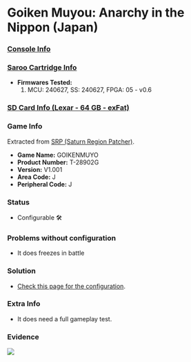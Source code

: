 # Goiken Muyou: Anarchy in the Nippon (Japan)

### [Console Info](../../../../Info/Consoles/VA13/README.md)

### [Saroo Cartridge Info](../../../../Info/Cartridges/RetroGameParadiseStore/1.32F/README.md)

- <b>Firmwares Tested:</b>
  1. MCU: 240627, SS: 240627, FPGA: 05 - v0.6

### [SD Card Info (Lexar - 64 GB - exFat)](../../../../Info/SdCards/Lexar/64GB/exfat/README.md)

### Game Info

Extracted from [SRP (Saturn Region Patcher)](https://segaxtreme.net/resources/saturn-region-patcher.81/download).

- <b>Game Name:</b> GOIKENMUYO
- <b>Product Number:</b> T-28902G
- <b>Version:</b> V1.001
- <b>Area Code:</b> J
- <b>Peripheral Code:</b> J

### Status

- Configurable :hammer_and_wrench:

### Problems without configuration

- It does freezes in battle

### Solution

- [Check this page for the configuration](https://github.com/williamdsw/saroo-configuration-list/blob/master/Regions/Retails/Japan/T-28902G/README.md).

### Extra Info

- It does need a full gameplay test.

### Evidence

[![](https://img.youtube.com/vi/cq3zmbzgfvo/0.jpg)](https://www.youtube.com/watch?v=cq3zmbzgfvo)
